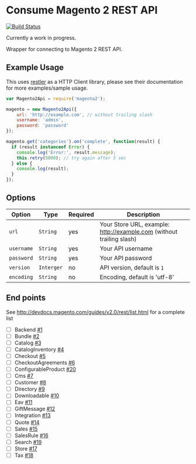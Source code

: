 # Consume Magento 2 REST API

[![Build Status](https://travis-ci.org/adamj88/node-magento2.svg?branch=master)](https://travis-ci.org/adamj88/node-magento2)

Currently a work in progress.

Wrapper for connecting to Magento 2 REST API. 

## Example Usage

This uses [restler](https://github.com/danwrong/restler) as a HTTP Client library, please see their documentation for more examples/sample usage.

```js
var Magento2Api = require('magento2');

magento = new Magento2Api({
    url: 'http://example.com', // without trailing slash
    username: 'admin',
    password: 'password'
});

magento.get('categories').on('complete', function(result) {
  if (result instanceof Error) {
    console.log('Error:', result.message);
    this.retry(5000); // try again after 5 sec
  } else {
    console.log(result);
  }
});
```

## Options

|      Option      |   Type     | Required |                             Description                              |
| ---------------- | ---------- | -------- | -------------------------------------------------------------------- |
| `url`            | `String`   | yes      | Your Store URL, example: http://example.com (without trailing slash) |
| `username`       | `String`   | yes      | Your API username                                                    |
| `password`       | `String`   | yes      | Your API password                                                    |
| `version`        | `Interger` | no       | API version, default is `1`                                          |
| `encoding`       | `String`   | no       | Encoding, default is 'utf-8'                                         |

## End points

See http://devdocs.magento.com/guides/v2.0/rest/list.html for a complete list

- [ ] Backend [#1](https://github.com/adamj88/node-magento2/issues/1)
- [ ] Bundle [#2](https://github.com/adamj88/node-magento2/issues/2)
- [ ] Catalog [#3](https://github.com/adamj88/node-magento2/issues/3)
- [ ] CatalogInventory [#4](https://github.com/adamj88/node-magento2/issues/4)
- [ ] Checkout [#5](https://github.com/adamj88/node-magento2/issues/5)
- [ ] CheckoutAgreements [#6](https://github.com/adamj88/node-magento2/issues/6)
- [ ] ConfigurableProduct [#20](https://github.com/adamj88/node-magento2/issues/20)
- [ ] Cms [#7](https://github.com/adamj88/node-magento2/issues/7)
- [ ] Customer [#8](https://github.com/adamj88/node-magento2/issues/8)
- [ ] Directory [#9](https://github.com/adamj88/node-magento2/issues/9)
- [ ] Downloadable [#10](https://github.com/adamj88/node-magento2/issues/10)
- [ ] Eav [#11](https://github.com/adamj88/node-magento2/issues/11)
- [ ] GiftMessage [#12](https://github.com/adamj88/node-magento2/issues/12)
- [ ] Integration [#13](https://github.com/adamj88/node-magento2/issues/13)
- [ ] Quote [#14](https://github.com/adamj88/node-magento2/issues/14)
- [ ] Sales [#15](https://github.com/adamj88/node-magento2/issues/15)
- [ ] SalesRule [#16](https://github.com/adamj88/node-magento2/issues/16)
- [ ] Search [#19](https://github.com/adamj88/node-magento2/issues/19)
- [ ] Store [#17](https://github.com/adamj88/node-magento2/issues/17)
- [ ] Tax [#18](https://github.com/adamj88/node-magento2/issues/18)
